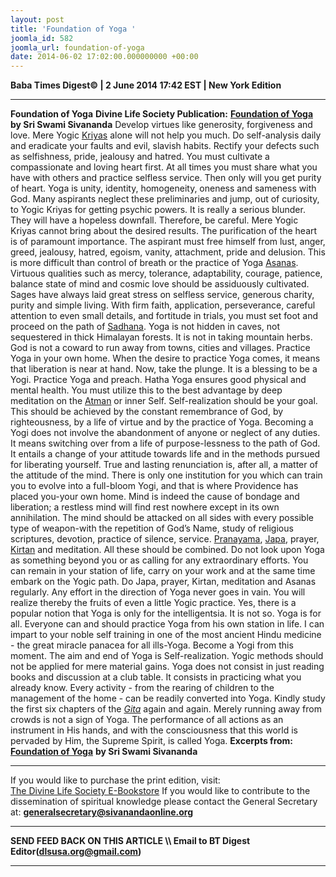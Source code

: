 ```yaml
---
layout: post
title: 'Foundation of Yoga '
joomla_id: 582
joomla_url: foundation-of-yoga
date: 2014-06-02 17:02:00.000000000 +00:00
---
```

**Baba Times Digest© | 2 June 2014 17:42 EST | New York Edition**
* * *  
**Foundation of Yoga**
**Divine Life Society Publication:** [**Foundation of Yoga**](http://www.dlshq.org/discourse/sep96.htm) **by Sri Swami Sivananda**
Develop virtues like generosity, forgiveness and love. Mere Yogic [Kriyas](http://www.dlshq.org/glossary.htm#kriya) alone will not help you much. Do self-analysis daily and eradicate your faults and evil, slavish habits. Rectify your defects such as selfishness, pride, jealousy and hatred. You must cultivate a compassionate and loving heart first. At all times you must share what you have with others and practice selfless service. Then only will you get purity of heart.
Yoga is unity, identity, homogeneity, oneness and sameness with God.
Many aspirants neglect these preliminaries and jump, out of curiosity, to Yogic Kriyas for getting psychic powers. It is really a serious blunder. They will have a hopeless downfall. Therefore, be careful. Mere Yogic Kriyas cannot bring about the desired results. The purification of the heart is of paramount importance. The aspirant must free himself from lust, anger, greed, jealousy, hatred, egoism, vanity, attachment, pride and delusion. This is more difficult than control of breath or the practice of Yoga [Asanas](http://www.dlshq.org/glossary.htm#asana).
Virtuous qualities such as mercy, tolerance, adaptability, courage, patience, balance state of mind and cosmic love should be assiduously cultivated. Sages have always laid great stress on selfless service, generous charity, purity and simple living.
With firm faith, application, perseverance, careful attention to even small details, and fortitude in trials, you must set foot and proceed on the path of [Sadhana](http://www.dlshq.org/glossary.htm#sadhana).
Yoga is not hidden in caves, not sequestered in thick Himalayan forests. It is not in taking mountain herbs. God is not a coward to run away from towns, cities and villages. Practice Yoga in your own home. When the desire to practice Yoga comes, it means that liberation is near at hand. Now, take the plunge.
It is a blessing to be a Yogi. Practice Yoga and preach. Hatha Yoga ensures good physical and mental health. You must utilize this to the best advantage by deep meditation on the [Atman](http://www.dlshq.org/glossary.htm#atman) or inner Self. Self-realization should be your goal. This should be achieved by the constant remembrance of God, by righteousness, by a life of virtue and by the practice of Yoga.
Becoming a Yogi does not involve the abandonment of anyone or neglect of any duties. It means switching over from a life of purpose-lessness to the path of God. It entails a change of your attitude towards life and in the methods pursued for liberating yourself. True and lasting renunciation is, after all, a matter of the attitude of the mind.
There is only one institution for you which can train you to evolve into a full-bloom Yogi, and that is where Providence has placed you-your own home. Mind is indeed the cause of bondage and liberation; a restless mind will find rest nowhere except in its own annihilation. The mind should be attacked on all sides with every possible type of weapon-with the repetition of God’s Name, study of religious scriptures, devotion, practice of silence, service. [Pranayama](http://www.dlshq.org/glossary.htm#pranayama), [Japa](http://www.dlshq.org/glossary.htm#japa), prayer, [Kirtan](http://www.dlshq.org/glossary.htm#kirtan) and meditation. All these should be combined.
Do not look upon Yoga as something beyond you or as calling for any extraordinary efforts. You can remain in your station of life, carry on your work and at the same time embark on the Yogic path. Do Japa, prayer, Kirtan, meditation and Asanas regularly.
Any effort in the direction of Yoga never goes in vain. You will realize thereby the fruits of even a little Yogic practice.
Yes, there is a popular notion that Yoga is only for the intelligentsia. It is not so. Yoga is for all. Everyone can and should practice Yoga from his own station in life.
I can impart to your noble self training in one of the most ancient Hindu medicine - the great miracle panacea for all ills-Yoga. Become a Yogi from this moment.
The aim and end of Yoga is Self-realization. Yogic methods should not be applied for mere material gains.
Yoga does not consist in just reading books and discussion at a club table. It consists in practicing what you already know.
Every activity - from the rearing of children to the management of the home - can be readily converted into Yoga. Kindly study the first six chapters of the [_Gita_](http://www.dlshq.org/glossary.htm#gita) again and again. Merely running away from crowds is not a sign of Yoga. The performance of all actions as an instrument in His hands, and with the consciousness that this world is pervaded by Him, the Supreme Spirit, is called Yoga.
**Excerpts from:**
[**Foundation of Yoga**](http://www.dlshq.org/discourse/sep96.htm) **by Sri Swami Sivananda**
* * *  
If you would like to purchase the print edition, visit:   
[The Divine Life Society E-Bookstore](http://www.dlshq.org/download/download.htm)
If you would like to contribute to the dissemination of spiritual knowledge please contact the General Secretary at:
[**generalsecretary@sivanandaonline.org**](mailto:generalsecretary@sivanandaonline.org?subject=Contribution%20to%20Dissemination%20of%20Spiritual%20Knowledge)
* * *
**SEND FEED BACK ON THIS ARTICLE \\\ Email to BT Digest Editor[](mailto:dlsusa.org@gmail.com?subject=DLS%20Posts)(dlsusa.org@gmail.com)**
* * *
  
